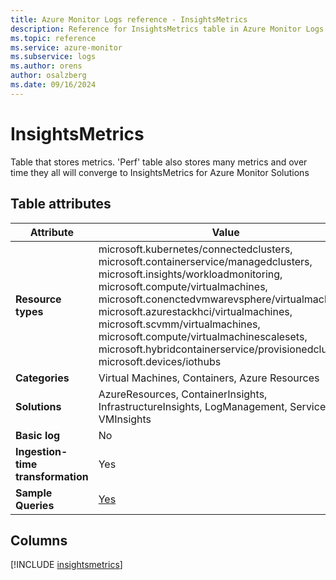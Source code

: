 ```yaml
---
title: Azure Monitor Logs reference - InsightsMetrics
description: Reference for InsightsMetrics table in Azure Monitor Logs.
ms.topic: reference
ms.service: azure-monitor
ms.subservice: logs
ms.author: orens
author: osalzberg
ms.date: 09/16/2024
---
```


# InsightsMetrics

Table that stores metrics. 'Perf' table also stores many metrics and over time they all will converge to InsightsMetrics for Azure Monitor Solutions 


## Table attributes

|Attribute|Value|
|---|---|
|**Resource types**|microsoft.kubernetes/connectedclusters,<br>microsoft.containerservice/managedclusters,<br>microsoft.insights/workloadmonitoring,<br>microsoft.compute/virtualmachines,<br>microsoft.conenctedvmwarevsphere/virtualmachines,<br>microsoft.azurestackhci/virtualmachines,<br>microsoft.scvmm/virtualmachines,<br>microsoft.compute/virtualmachinescalesets,<br>microsoft.hybridcontainerservice/provisionedclusters,<br>microsoft.devices/iothubs|
|**Categories**|Virtual Machines, Containers, Azure Resources|
|**Solutions**| AzureResources, ContainerInsights, InfrastructureInsights, LogManagement, ServiceMap, VMInsights|
|**Basic log**|No|
|**Ingestion-time transformation**|Yes|
|**Sample Queries**|[Yes](/azure/azure-monitor/reference/queries/insightsmetrics)|



## Columns
  
[!INCLUDE [insightsmetrics](~/reusable-content/ce-skilling/azure/includes/azure-monitor/reference/tables/insightsmetrics-include.md)]

